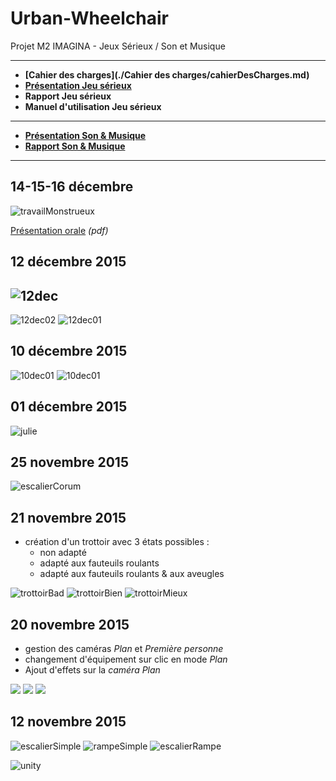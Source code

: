 # Urban-Wheelchair

Projet M2 IMAGINA - Jeux Sérieux / Son et Musique

----

- **[Cahier des charges](./Cahier des charges/cahierDesCharges.md)**
- **[Présentation Jeu sérieux](./présentation_urban-wheelchair_Bazia-Castanié.pdf)**
- **Rapport Jeu sérieux**
- **Manuel d'utilisation Jeu sérieux**

----

- **[Présentation Son & Musique](./urban-wheelchair_presentation_musique_Bazia_Castanié.pdf)**
- **[Rapport Son & Musique](./rapport-SonMusique-Bazia-Castanié_UrbanWheelchair.pdf)**

----

## 14-15-16 décembre

![travailMonstrueux](./pictures/2015-12-16_18-50-19.png)

[Présentation orale](./présentation_urban-wheelchair_Bazia-Castanié.pdf) _(pdf)_

## 12 décembre 2015

![12dec](./pictures/12dec.png)
----
![12dec02](./pictures/12dec02.png)
![12dec01](./pictures/12dec01.png)

## 10 décembre 2015

![10dec01](./pictures/10dec01.jpg)
![10dec01](./pictures/10dec02.jpg)

## 01 décembre 2015

![julie](./pictures/01dec.png)

## 25 novembre 2015

![escalierCorum](./pictures/25nov.png)

## 21 novembre 2015

- création d'un trottoir avec 3 états possibles :
	+ non adapté
	+ adapté aux fauteuils roulants
	+ adapté aux fauteuils roulants & aux aveugles

![trottoirBad](./pictures/21nov01.png)
![trottoirBien](./pictures/21nov02.png)
![trottoirMieux](./pictures/21nov03.png)


## 20 novembre 2015

- gestion des caméras _Plan_ et _Première personne_
- changement d'équipement sur clic en mode _Plan_
- Ajout d'effets sur la _caméra Plan_

![](./pictures/20nov01.jpg)
![](./pictures/20nov03.png)
![](./pictures/20nov02.jpg)

## 12 novembre 2015

![escalierSimple](./pictures/escalier.png)
![rampeSimple](./pictures/rampeAcces.png)
![escalierRampe](./pictures/escalierRampe.png)

![unity](./pictures/2015-11-12_17-12-42.png)
